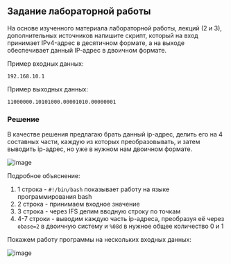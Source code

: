 ## Задание лабораторной работы 

На основе изученного материала лабораторной работы, лекций (2 и 3), дополнительных источников напишите скрипт, который на вход принимает IPv4-адрес в десятичном формате, а на выходе обеспечивает данный IP-адрес в двоичном формате.

Пример входных данных:

```192.168.10.1```

Пример выходныx данных:

```11000000.10101000.00001010.00000001```

### Решение

В качестве решения предлагаю брать данный ip-адрес, делить его на 4 составных части, каждую из которых преобразовывать, и затем выводить ip-адрес, но уже в нужном нам двоичном формате.

![image](https://github.com/user-attachments/assets/6e8d615b-49d9-47c9-b422-fe27f515d199)

Подробное объяснение:
1. 1 строка - `#!/bin/bash` показывает работу на языке программирования bash
2. 2 строка - принимаем входное значение
3. 3 строка - через IFS делим вводную строку по точкам
4. 4-7 строки - выводим каждую часть ip-адреса, преобразуя её через `obase=2` в двоичную систему и `%08d` в нужное общее количество 0 и 1

Покажем работу программы на нескольких входных данных:

![image](https://github.com/user-attachments/assets/fc881146-5428-4862-a7bf-1acc5c776190)
